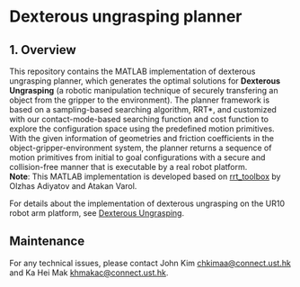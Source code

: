 # Dexterous ungrasping planner
## 1. Overview
This repository contains the MATLAB implementation of dexterous ungrasping planner, which generates the optimal solutions for **Dexterous Ungrasping** (a robotic manipulation technique of securely transfering an object from the gripper to the environment). The planner framework is based on a sampling-based searching algorithm, RRT*, and customized with our contact-mode-based searching function and cost function to explore the configuration space using the predefined motion primitives. With the given information of geometries and friction coefficients in the object-gripper-environment system, the planner returns a sequence of motion primitives from initial to goal configurations with a secure and collision-free manner that is executable by a real robot platform.  
**Note**: This MATLAB implementation is developed based on [rrt_toolbox](https://github.com/olzhas/rrt_toolbox) by Olzhas Adiyatov and Atakan Varol.

For details about the implementation of dexterous ungrasping on the UR10 robot arm platform, see [Dexterous Ungrasping](https://github.com/HKUST-RML/shallow_depth_insertion).

## Maintenance
For any technical issues, please contact John Kim [chkimaa@connect.ust.hk]() and Ka Hei Mak [khmakac@connect.ust.hk]().
